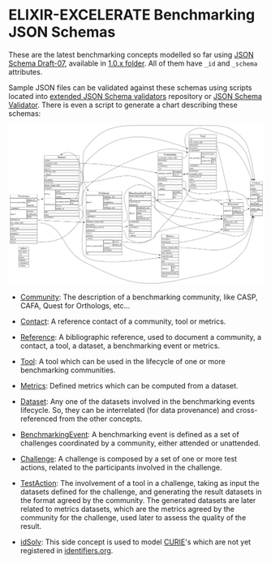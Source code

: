 # ELIXIR-EXCELERATE Benchmarking JSON Schemas

These are the latest benchmarking concepts modelled so far using [JSON Schema Draft-07](https://json-schema.org/latest/json-schema-core.html), available in [1.0.x folder](1.0.x). All of them have `_id` and `_schema` attributes.

Sample JSON files can be validated against these schemas using scripts located into [extended JSON Schema validators](//github.com/inab/extended-json-validators) repository or [JSON Schema Validator](http://www.jsonschemavalidator.net/). There is even a script to generate a chart describing these schemas:

![Benchmarking JSON Schema 1.0.x](schemaChart-1.0.x.dot.png "Benchmarking JSON Schema 1.0.x")

* [Community](1.0.x/community.json): The description of a benchmarking community, like CASP, CAFA, Quest for Orthologs, etc...

* [Contact](1.0.x/contact.json): A reference contact of a community, tool or metrics.

* [Reference](1.0.x/reference.json): A bibliographic reference, used to document a community, a contact, a tool, a dataset, a benchmarking event or metrics.

* [Tool](1.0.x/tool.json): A tool which can be used in the lifecycle of one or more benchmarking communities.

* [Metrics](1.0.x/metrics.json): Defined metrics which can be computed from a dataset.

* [Dataset](1.0.x/dataset.json): Any one of the datasets involved in the benchmarking events lifecycle. So, they can be interrelated (for data provenance) and cross-referenced from the other concepts.

* [BenchmarkingEvent](1.0.x/benchmarkingEvent.json): A benchmarking event is defined as a set of challenges coordinated by a community, either attended or unattended.

* [Challenge](1.0.x/challenge.json): A challenge is composed by a set of one or more test actions, related to the participants involved in the challenge.

* [TestAction](1.0.x/testAction.json): The involvement of a tool in a challenge, taking as input the datasets defined for the challenge, and generating the result datasets in the format agreed by the community. The generated datasets are later related to metrics datasets, which are the metrics agreed by the community for the challenge, used later to assess the quality of the result.

* [idSolv](1.0.x/idsolv.json): This side concept is used to model [CURIE](https://en.wikipedia.org/wiki/CURIE)'s which are not yet registered in [identifiers.org](https://identifiers.org).
